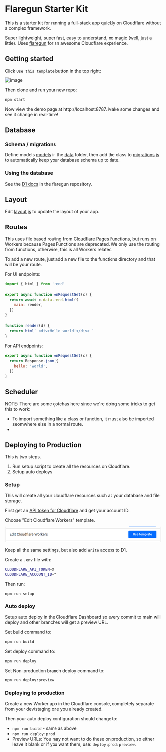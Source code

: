 # Flaregun Starter Kit

This is a starter kit for running a full-stack app quickly on Cloudflare without a complex framework.

Super lightweight, super fast, easy to understand, no magic (well, just a little). Uses [flaregun](https://github.com/treeder/flaregun) for an awesome Cloudflare experience.

## Getting started

Click `Use this template` button in the top right:

<img width="182" height="124" alt="image" src="https://github.com/user-attachments/assets/cc9dfd42-8add-4e7a-9ba9-38b0107d268b" />

Then clone and run your new repo:

```sh
npm start
```

Now view the demo page at http://localhost:8787. Make some changes and see it change in real-time!

## Database

### Schema / migrations

Define models [models](https://github.com/treeder/models) in the [data](./functions/data) folder, then add the class to [migrations.js](./functions/data/migrations.js) to automatically keep your database schema up to date.

### Using the database

See the [D1 docs](https://github.com/treeder/flaregun/blob/main/README.md#d1-sqlite-database) in the flaregun repository.

## Layout

Edit [layout.js](./functions/layout.js) to update the layout of your app.

## Routes

This uses file based routing from [Cloudflare Pages Functions](https://developers.cloudflare.com/pages/functions/routing/), but runs on Workers because Pages Functions are deprecated. We only use the routing from functions, otherwise, this is all Workers related.

To add a new route, just add a new file to the functions directory and that will be your route.

For UI endpoints:

```js
import { html } from 'rend'

export async function onRequestGet(c) {
  return await c.data.rend.html({
    main: render,
  })
}

function render(d) {
  return html` <div>Hello world!</div> `
}
```

For API endpoints:

```js
export async function onRequestGet(c) {
  return Response.json({
    hello: 'world',
  })
}
```

## Scheduler

NOTE: There are some gotchas here since we're doing some tricks to get this to work:

- To import something like a class or function, it must also be imported seomwhere else in a normal route.
-

## Deploying to Production

This is two steps.

1. Run setup script to create all the resources on Cloudflare.
2. Setup auto deploys

### Setup

This will create all your cloudflare resources such as your database and file storage.

First get an [API token for Cloudflare](https://developers.cloudflare.com/fundamentals/api/get-started/create-token/) and get your account ID.

Choose "Edit Cloudflare Workers" template.

![alt text](docs/images/image.png)

Keep all the same settings, but also add `Write` access to D1.

Create a `.env` file with:

```sh
CLOUDFLARE_API_TOKEN=X
CLOUDFLARE_ACCOUNT_ID=Y
```

Then run:

```sh
npm run setup
```

### Auto deploy

Setup auto deploy in the Cloudflare Dashboard so every commit to main will deploy and other
branches will get a preview URL.

Set build command to:

```sh
npm run build
```

Set deploy command to:

```sh
npm run deploy
```

Set Non-production branch deploy command to:

```sh
npm run deploy:preview
```

### Deploying to production

Create a new Worker app in the Cloudflare console, completely separate from your dev/staging one you already created.

Then your auto deploy configuration should change to:

- `npm run build` - same as above
- `npm run deploy:prod`
- Preview URLs: You may not want to do these on production, so either leave it blank or if you want them, use: `deploy:prod:preview`.
